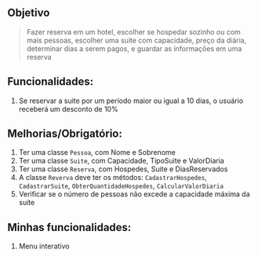 ## Objetivo
> Fazer reserva em um hotel, escolher se hospedar sozinho ou com mais pessoas, escolher uma suite com capacidade, preço da diária, determinar dias a serem pagos, e guardar as informações em uma reserva

## Funcionalidades:

1. Se reservar a suite por um período maior ou igual a 10 dias, o usuário receberá um desconto de 10%

## Melhorias/Obrigatório:

1. Ter uma classe `Pessoa`, com Nome e Sobrenome
2. Ter uma classe `Suite`, com Capacidade, TipoSuite e ValorDiaria
3. Ter uma classe `Reserva`, com Hospedes, Suite e DiasReservados
4. A classe `Reverva` deve ter os métodos: `CadastrarHospedes`, `CadastrarSuite`, `ObterQuantidadeHospedes`, `CalcularValorDiaria`
5. Verificar se o número de pessoas não excede a capacidade máxima da suíte

## Minhas funcionalidades:

1. Menu interativo